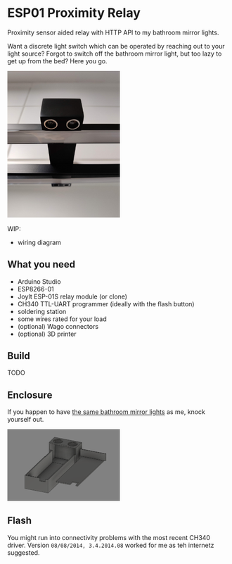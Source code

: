 # ESP01 Proximity Relay

Proximity sensor aided relay with HTTP API to my bathroom mirror lights.

Want a discrete light switch which can be operated by reaching out to your light source?
Forgot to switch off the bathroom mirror light, but too lazy to get up from the bed?
Here you go.

<img src="img/esp01-proximity-relay-assembled-02.jpg" alt="Installed ESP01 Proximity Relay" style="width: 256px;"/>

WIP:
- wiring diagram

## What you need

- Arduino Studio
- ESP8266-01
- JoyIt ESP-01S relay module (or clone)
- CH340 TTL-UART programmer (ideally with the flash button)
- soldering station
- some wires rated for your load
- (optional) Wago connectors
- (optional) 3D printer

## Build

TODO

## Enclosure

If you happen to have [the same bathroom mirror lights](https://www.obi.at/zubehoer-fuer-spiegel/maximus-led-spiegelleuchte-esther-50-cm-schwarz/p/8040370) as me, knock yourself out.

<img src="enclosure/enclosure.png" alt="ESP01 Proximity Relay enclosure" style="width: 256px;"/>

## Flash

You might run into connectivity problems with the most recent CH340 driver. Version ```08/08/2014, 3.4.2014.08``` worked for me as teh internetz suggested.
